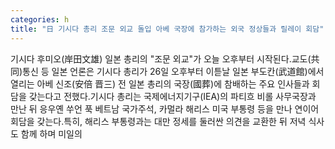 ```yaml
---
categories: h
title: "日 기시다 총리 조문 외교 돌입 아베 국장에 참가하는 외국 정상들과 릴레이 회담"
---
```

기시다 후미오(岸田文雄) 일본 총리의 "조문 외교"가 오늘 오후부터 시작된다.교도(共同)통신 등 일본 언론은 기시다 총리가 26일 오후부터 이튿날 일본 부도칸(武道館)에서 열리는 아베 신조(安倍 晋三) 전 일본 총리의 국장(國葬)에 참배하는 주요 인사들과 회담을 갖는다고 전했다.기시다 총리는 국제에너지기구(IEA)의 파티흐 비롤 사무국장과 만난 뒤 응우옌 쑤언 푹 베트남 국가주석, 카멀라 해리스 미국 부통령 등을 만나 연이어 회담을 갖는다.특히, 해리스 부통령과는 대만 정세를 둘러싼 의견을 교환한 뒤 저녁 식사도 함께 하며 미일의